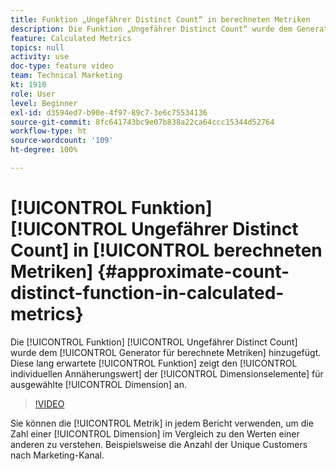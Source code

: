 ```yaml
---
title: Funktion „Ungefährer Distinct Count“ in berechneten Metriken
description: Die Funktion „Ungefährer Distinct Count“ wurde dem Generator für berechnete Metriken hinzugefügt. Diese lang erwartete Funktion zeigt den individuellen Annäherungswert der Dimensionselemente für eine ausgewählte Dimension an.
feature: Calculated Metrics
topics: null
activity: use
doc-type: feature video
team: Technical Marketing
kt: 1910
role: User
level: Beginner
exl-id: d3594ed7-b90e-4f97-89c7-3e6c75534136
source-git-commit: 8fc641743bc9e07b838a22ca64ccc15344d52764
workflow-type: ht
source-wordcount: '109'
ht-degree: 100%

---
```


# [!UICONTROL Funktion] [!UICONTROL Ungefährer Distinct Count] in [!UICONTROL berechneten Metriken] {#approximate-count-distinct-function-in-calculated-metrics}

Die [!UICONTROL Funktion] [!UICONTROL Ungefährer Distinct Count] wurde dem [!UICONTROL Generator für berechnete Metriken] hinzugefügt. Diese lang erwartete [!UICONTROL Funktion] zeigt den [!UICONTROL individuellen Annäherungswert] der [!UICONTROL Dimensionselemente] für ausgewählte [!UICONTROL Dimension] an.

>[!VIDEO](https://video.tv.adobe.com/v/23722/?quality=12&learn=on)

Sie können die [!UICONTROL Metrik] in jedem Bericht verwenden, um die Zahl einer [!UICONTROL Dimension] im Vergleich zu den Werten einer anderen zu verstehen. Beispielsweise die Anzahl der Unique Customers nach Marketing-Kanal.
